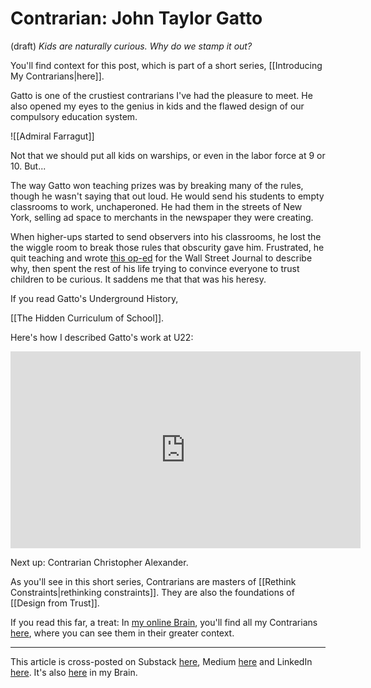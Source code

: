 # Contrarian: John Taylor Gatto
(draft) 
*Kids are naturally curious. Why do we stamp it out?*  

You'll find context for this post, which is part of a short series, [[Introducing My Contrarians|here]]. 

Gatto is one of the crustiest contrarians I've had the pleasure to meet. He also opened my eyes to the genius in kids and the flawed design of our compulsory education system. 

![[Admiral Farragut]]

Not that we should put all kids on warships, or even in the labor force at 9 or 10. But...

The way Gatto won teaching prizes was by breaking many of the rules, though he wasn't saying that out loud. He would send his students to empty classrooms to work, unchaperoned. He had them in the streets of New York, selling ad space to merchants in the newspaper they were creating. 

When higher-ups started to send observers into his classrooms, he lost the the wiggle room to break those rules that obscurity gave him. Frustrated, he quit teaching and wrote [this op-ed](https://saintkosmas.org/gatto-i-quit-i-think) for the Wall Street Journal to describe why, then spent the rest of his life trying to convince everyone to trust children to be curious. It saddens me that that was his heresy. 

If you read Gatto's Underground History, 

[[The Hidden Curriculum of School]]. 

Here's how I described Gatto's work at U22:

<iframe width="560" height="315" src="https://www.youtube.com/embed/PGTHCamjXd4?si=rwpCuEzxb-kLBWGm" title="YouTube video player" frameborder="0" allow="accelerometer; autoplay; clipboard-write; encrypted-media; gyroscope; picture-in-picture; web-share" referrerpolicy="strict-origin-when-cross-origin" allowfullscreen></iframe>

Next up: Contrarian Christopher Alexander. 

As you'll see in this short series, Contrarians are masters of [[Rethink Constraints|rethinking constraints]]. They are also the foundations of [[Design from Trust]]. 

If you read this far, a treat: In [my online Brain](https://www.jerrysbrain.com/), you'll find all my Contrarians [here](https://bra.in/4jrdQp), where you can see them in their greater context. 

--- 
This article is cross-posted on Substack [here](), Medium [here]() and LinkedIn [here](). It's also [here](https://bra.in/6vA5da) in my Brain. 